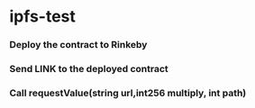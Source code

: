 # ipfs-test

### Deploy the contract to Rinkeby

### Send LINK to the deployed contract

### Call requestValue(string url,int256 multiply, int path)
